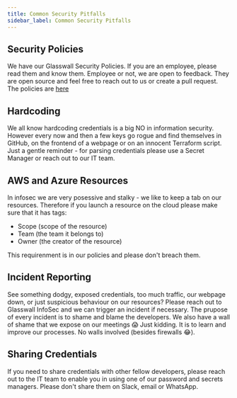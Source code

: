 ```yaml
---
title: Common Security Pitfalls
sidebar_label: Common Security Pitfalls
---
```


## Security Policies
We have our Glasswall Security Policies. If you are an employee, please read them and know them. Employee or not, we are open to feedback. They are open source and feel free to reach out to us or create a pull request. The policies are [here](https://github.com/filetrust/Glasswall-Security-Policies "Glasswall Security Policies") 

## Hardcoding
We all know hardcoding credentials is a big NO in information security. However every now and then a few keys go rogue and find themselves in GitHub, on the frontend of a webpage or on an innocent Terraform script. Just a gentle reminder - for parsing credentials please use a Secret Manager or reach out to our IT team. 

## AWS and Azure Resources
In infosec we are very posessive and stalky - we like to keep a tab on our resources. Therefore if you launch a resource on the cloud please make sure that it has tags:
- Scope (scope of the resource)
- Team (the team it belongs to)
- Owner (the creator of the resource)

This requirenment is in our policies and please don't breach them.

## Incident Reporting
See something dodgy, exposed credentials, too much traffic, our webpage down, or just suspicious behaviour on our resources? Please reach out to Glasswall InfoSec and we can trigger an incident if necessary. The prupose of every incident is to shame and blame the developers. We also have a wall of shame that we expose on our meetings :scream: Just kidding. It is to learn and improve our processes. No walls involved (besides firewalls :joy:).

## Sharing Credentials
If you need to share credentials with other fellow developers, please reach out to the IT team to enable you in using one of our password and secrets managers. Please don't share them on Slack, email or WhatsApp. 